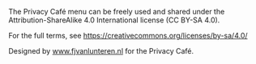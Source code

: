 The Privacy Café menu can be freely used and shared under the Attribution-ShareAlike 4.0 International license (CC BY-SA 4.0). 

For the full terms, see https://creativecommons.org/licenses/by-sa/4.0/

Designed by www.fjvanlunteren.nl for the Privacy Café.